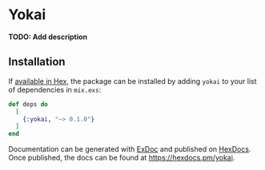 # Yokai

**TODO: Add description**

## Installation

If [available in Hex](https://hex.pm/docs/publish), the package can be installed
by adding `yokai` to your list of dependencies in `mix.exs`:

```elixir
def deps do
  [
    {:yokai, "~> 0.1.0"}
  ]
end
```

Documentation can be generated with [ExDoc](https://github.com/elixir-lang/ex_doc)
and published on [HexDocs](https://hexdocs.pm). Once published, the docs can
be found at <https://hexdocs.pm/yokai>.
